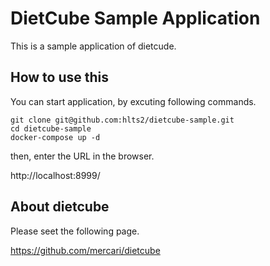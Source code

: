 # DietCube Sample Application
This is a sample application of dietcude.

## How to use this
You can start application, by excuting following commands.

```
git clone git@github.com:hlts2/dietcube-sample.git
cd dietcube-sample
docker-compose up -d
```

then, enter the URL in the browser.

http://localhost:8999/

## About dietcube
Please seet the following page.

https://github.com/mercari/dietcube
